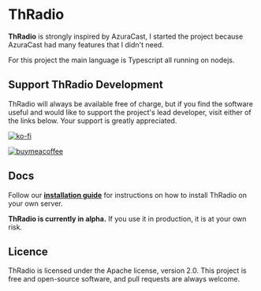 # ThRadio

**ThRadio** is strongly inspired by AzuraCast, I started the project because AzuraCast had many features that I didn't need.

For this project the main language is Typescript all running on nodejs.

## Support ThRadio Development

ThRadio will always be available free of charge, but if you find the software useful and would like to support the project's lead developer, visit either of the links below. Your support is greatly appreciated.

[![ko-fi](https://ko-fi.com/img/githubbutton_sm.svg)](https://ko-fi.com/therhenals)

[![buymeacoffee](https://img.buymeacoffee.com/button-api/?slug=therhenals&button_colour=FFDD00&font_colour=000000&font_family=Poppins&outline_colour=000000&coffee_colour=ffffff)](https://www.buymeacoffee.com/therhenals)

## Docs

Follow our **[installation guide](https://thradio.therhenals.com/getting-started/installation)** for instructions on how to install ThRadio on your own server.

**ThRadio is currently in alpha.** If you use it in production, it is at your own risk.

## Licence

ThRadio is licensed under the Apache license, version 2.0. This project is free and open-source software, and pull requests are always welcome.

<!-- ## Dev Setup

```bash
# install dependencies
$ yarn install

# serve with hot reload at localhost:3000
$ yarn dev

# build for production and launch server
$ yarn build
$ yarn start

# generate static project
$ yarn generate
``` -->
